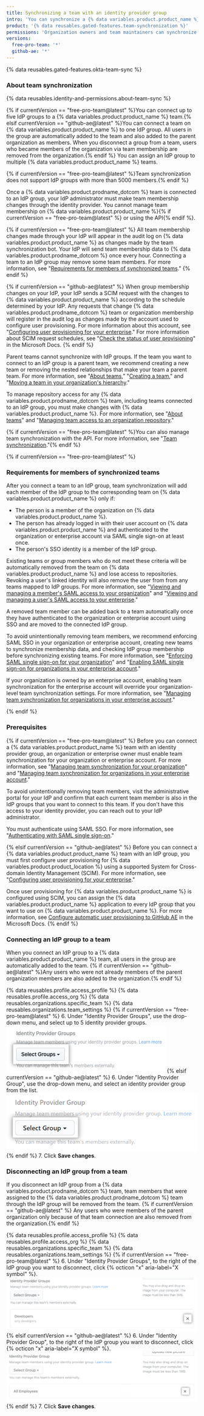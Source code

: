 ```yaml
---
title: Synchronizing a team with an identity provider group
intro: 'You can synchronize a {% data variables.product.product_name %} team with an identity provider (IdP) group to automatically add and remove team members.'
product: '{% data reusables.gated-features.team-synchronization %}'
permissions: 'Organization owners and team maintainers can synchronize a {% data variables.product.prodname_dotcom %} team with an IdP group.'
versions:
  free-pro-team: '*'
  github-ae: '*'
---
```


{% data reusables.gated-features.okta-team-sync %}

### About team synchronization

{% data reusables.identity-and-permissions.about-team-sync %}

{% if currentVersion == "free-pro-team@latest" %}You can connect up to five IdP groups to a {% data variables.product.product_name %} team.{% elsif currentVersion == "github-ae@latest" %}You can connect a team on {% data variables.product.product_name %} to one IdP group. All users in the group are automatically added to the team and also added to the parent organization as members. When you disconnect a group from a team, users who became members of the organization via team membership are removed from the organization.{% endif %} You can assign an IdP group to multiple {% data variables.product.product_name %} teams.

{% if currentVersion == "free-pro-team@latest" %}Team synchronization does not support IdP groups with more than 5000 members.{% endif %}

Once a {% data variables.product.prodname_dotcom %} team is connected to an IdP group, your IdP administrator must make team membership changes through the identity provider. You cannot manage team membership on {% data variables.product.product_name %}{% if currentVersion == "free-pro-team@latest" %} or using the API{% endif %}.

{% if currentVersion == "free-pro-team@latest" %}
All team membership changes made through your IdP will appear in the audit log on {% data variables.product.product_name %} as changes made by the team synchronization bot. Your IdP will send team membership data to {% data variables.product.prodname_dotcom %} once every hour.
Connecting a team to an IdP group may remove some team members. For more information, see "[Requirements for members of synchronized teams](#requirements-for-members-of-synchronized-teams)."
{% endif %}

{% if currentVersion == "github-ae@latest" %}
When group membership changes on your IdP, your IdP sends a SCIM request with the changes to {% data variables.product.product_name %} according to the schedule determined by your IdP. Any requests that change {% data variables.product.prodname_dotcom %} team or organization membership will register in the audit log as changes made by the account used to configure user provisioning. For more information about this account, see "[Configuring user provisioning for your enterprise](/admin/authentication/configuring-user-provisioning-for-your-enterprise)." For more information about SCIM request schedules, see "[Check the status of user provisioning](https://docs.microsoft.com/en-us/azure/active-directory/app-provisioning/application-provisioning-when-will-provisioning-finish-specific-user)" in the Microsoft Docs.
{% endif %}

Parent teams cannot synchronize with IdP groups. If the team you want to connect to an IdP group is a parent team, we recommend creating a new team or removing the nested relationships that make your team a parent team. For more information, see "[About teams](/articles/about-teams#nested-teams)," "[Creating a team](/github/setting-up-and-managing-organizations-and-teams/creating-a-team)," and "[Moving a team in your organization's hierarchy](/articles/moving-a-team-in-your-organizations-hierarchy)."

To manage repository access for any {% data variables.product.prodname_dotcom %} team, including teams connected to an IdP group, you must make changes with {% data variables.product.product_name %}. For more information, see "[About teams](/articles/about-teams)" and "[Managing team access to an organization repository](/articles/managing-team-access-to-an-organization-repository)." 

{% if currentVersion == "free-pro-team@latest" %}You can also manage team synchronization with the API. For more information, see "[Team synchronization](/rest/reference/teams#team-sync)."{% endif %}

{% if currentVersion == "free-pro-team@latest" %}
### Requirements for members of synchronized teams

After you connect a team to an IdP group, team synchronization will add each member of the IdP group to the corresponding team on {% data variables.product.product_name %} only if:
- The person is a member of the organization on {% data variables.product.product_name %}.
- The person has already logged in with their user account on {% data variables.product.product_name %} and authenticated to the organization or enterprise account via SAML single sign-on at least once.
- The person's SSO identity is a member of the IdP group.  

Existing teams or group members who do not meet these criteria will be automatically removed from the team on {% data variables.product.product_name %} and lose access to repositories. Revoking a user's linked identity will also remove the user from from any teams mapped to IdP groups. For more information, see "[Viewing and managing a member's SAML access to your organization](/github/setting-up-and-managing-organizations-and-teams/viewing-and-managing-a-members-saml-access-to-your-organization#viewing-and-revoking-a-linked-identity)" and "[Viewing and managing a user's SAML access to your enterprise](/github/setting-up-and-managing-your-enterprise/viewing-and-managing-a-users-saml-access-to-your-enterprise#viewing-and-revoking-a-linked-identity)."

A removed team member can be added back to a team automatically once they have authenticated to the organization or enterprise account using SSO and are moved to the connected IdP group.

To avoid unintentionally removing team members, we recommend enforcing SAML SSO in your organization or enterprise account, creating new teams to synchronize membership data, and checking IdP group membership before synchronizing existing teams. For more information, see "[Enforcing SAML single sign-on for your organization](/articles/enforcing-saml-single-sign-on-for-your-organization)" and "[Enabling SAML single sign-on for organizations in your enterprise account](/github/setting-up-and-managing-your-enterprise/enabling-saml-single-sign-on-for-organizations-in-your-enterprise-account)."

If your organization is owned by an enterprise account, enabling team synchronization for the enterprise account will override your organization-level team synchronization settings. For more information, see "[Managing team synchronization for organizations in your enterprise account](/github/setting-up-and-managing-your-enterprise/managing-team-synchronization-for-organizations-in-your-enterprise-account)."

{% endif %}

### Prerequisites

{% if currentVersion == "free-pro-team@latest" %}
Before you can connect a {% data variables.product.product_name %} team with an identity provider group, an organization or enterprise owner must enable team synchronization for your organization or enterprise account. For more information, see "[Managing team synchronization for your organization](/github/setting-up-and-managing-organizations-and-teams/managing-team-synchronization-for-your-organization)" and "[Managing team synchronization for organizations in your enterprise account](/github/setting-up-and-managing-your-enterprise/managing-team-synchronization-for-organizations-in-your-enterprise-account)."

To avoid unintentionally removing team members, visit the administrative portal for your IdP and confirm that each current team member is also in the IdP groups that you want to connect to this team. If you don't have this access to your identity provider, you can reach out to your IdP administrator.

You must authenticate using SAML SSO. For more information, see "[Authenticating with SAML single sign-on](/articles/authenticating-with-saml-single-sign-on)."

{% elsif currentVersion == "github-ae@latest" %}
Before you can connect a {% data variables.product.product_name %} team with an IdP group, you must first configure user provisioning for {% data variables.product.product_location %} using a supported System for Cross-domain Identity Management (SCIM). For more information, see "[Configuring user provisioning for your enterprise](/admin/authentication/configuring-user-provisioning-for-your-enterprise)."

Once user provisioning for {% data variables.product.product_name %} is configured using SCIM, you can assign the {% data variables.product.product_name %} application to every IdP group that you want to use on {% data variables.product.product_name %}. For more information, see [Configure automatic user provisioning to GitHub AE](https://docs.microsoft.com/en-us/azure/active-directory/saas-apps/github-ae-provisioning-tutorial#step-5-configure-automatic-user-provisioning-to-github-ae) in the Microsoft Docs.
{% endif %}

### Connecting an IdP group to a team

When you connect an IdP group to a {% data variables.product.product_name %} team, all users in the group are automatically added to the team. {% if currentVersion == "github-ae@latest" %}Any users who were not already members of the parent organization members are also added to the organization.{% endif %}

{% data reusables.profile.access_profile %}
{% data reusables.profile.access_org %}
{% data reusables.organizations.specific_team %}
{% data reusables.organizations.team_settings %}
{% if currentVersion == "free-pro-team@latest" %}
6. Under "Identity Provider Groups", use the drop-down menu, and select up to 5 identity provider groups.
    ![Drop-down menu to choose identity provider groups](/assets/images/help/teams/choose-an-idp-group.png){% elsif currentVersion == "github-ae@latest" %}
6. Under "Identity Provider Group", use the drop-down menu, and select an identity provider group from the list.
    ![Drop-down menu to choose identity provider group](/assets/images/enterprise/github-ae/teams/choose-an-idp-group.png){% endif %}
7. Click **Save changes**.

### Disconnecting an IdP group from a team

If you disconnect an IdP group from a {% data variables.product.prodname_dotcom %} team, team members that were assigned to the {% data variables.product.prodname_dotcom %} team through the IdP group will be removed from the team. {% if currentVersion == "github-ae@latest" %} Any users who were members of the parent organization only because of that team connection are also removed from the organization.{% endif %}

{% data reusables.profile.access_profile %}
{% data reusables.profile.access_org %}
{% data reusables.organizations.specific_team %}
{% data reusables.organizations.team_settings %}
{% if currentVersion == "free-pro-team@latest" %}
6. Under "Identity Provider Groups", to the right of the IdP group you want to disconnect, click {% octicon "x" aria-label="X symbol" %}. 
    ![Unselect a connected IdP group from the GitHub team](/assets/images/help/teams/unselect-idp-group.png){% elsif currentVersion == "github-ae@latest" %}
6. Under "Identity Provider Group", to the right of the IdP group you want to disconnect, click {% octicon "x" aria-label="X symbol" %}. 
    ![Unselect a connected IdP group from the GitHub team](/assets/images/enterprise/github-ae/teams/unselect-idp-group.png){% endif %}
7. Click **Save changes**.

